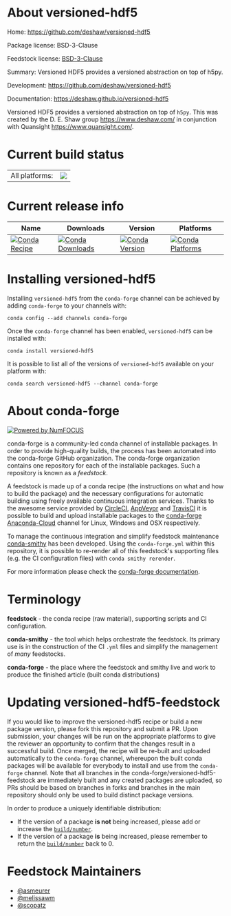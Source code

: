 About versioned-hdf5
====================

Home: https://github.com/deshaw/versioned-hdf5

Package license: BSD-3-Clause

Feedstock license: [BSD-3-Clause](https://github.com/conda-forge/versioned-hdf5-feedstock/blob/master/LICENSE.txt)

Summary: Versioned HDF5 provides a versioned abstraction on top of h5py.

Development: https://github.com/deshaw/versioned-hdf5

Documentation: https://deshaw.github.io/versioned-hdf5

Versioned HDF5 provides a versioned abstraction on top of `h5py`.
This was created by the D. E. Shaw group <https://www.deshaw.com/> in conjunction
with Quansight <https://www.quansight.com/>.


Current build status
====================


<table><tr><td>All platforms:</td>
    <td>
      <a href="https://dev.azure.com/conda-forge/feedstock-builds/_build/latest?definitionId=10427&branchName=master">
        <img src="https://dev.azure.com/conda-forge/feedstock-builds/_apis/build/status/versioned-hdf5-feedstock?branchName=master">
      </a>
    </td>
  </tr>
</table>

Current release info
====================

| Name | Downloads | Version | Platforms |
| --- | --- | --- | --- |
| [![Conda Recipe](https://img.shields.io/badge/recipe-versioned--hdf5-green.svg)](https://anaconda.org/conda-forge/versioned-hdf5) | [![Conda Downloads](https://img.shields.io/conda/dn/conda-forge/versioned-hdf5.svg)](https://anaconda.org/conda-forge/versioned-hdf5) | [![Conda Version](https://img.shields.io/conda/vn/conda-forge/versioned-hdf5.svg)](https://anaconda.org/conda-forge/versioned-hdf5) | [![Conda Platforms](https://img.shields.io/conda/pn/conda-forge/versioned-hdf5.svg)](https://anaconda.org/conda-forge/versioned-hdf5) |

Installing versioned-hdf5
=========================

Installing `versioned-hdf5` from the `conda-forge` channel can be achieved by adding `conda-forge` to your channels with:

```
conda config --add channels conda-forge
```

Once the `conda-forge` channel has been enabled, `versioned-hdf5` can be installed with:

```
conda install versioned-hdf5
```

It is possible to list all of the versions of `versioned-hdf5` available on your platform with:

```
conda search versioned-hdf5 --channel conda-forge
```


About conda-forge
=================

[![Powered by NumFOCUS](https://img.shields.io/badge/powered%20by-NumFOCUS-orange.svg?style=flat&colorA=E1523D&colorB=007D8A)](http://numfocus.org)

conda-forge is a community-led conda channel of installable packages.
In order to provide high-quality builds, the process has been automated into the
conda-forge GitHub organization. The conda-forge organization contains one repository
for each of the installable packages. Such a repository is known as a *feedstock*.

A feedstock is made up of a conda recipe (the instructions on what and how to build
the package) and the necessary configurations for automatic building using freely
available continuous integration services. Thanks to the awesome service provided by
[CircleCI](https://circleci.com/), [AppVeyor](https://www.appveyor.com/)
and [TravisCI](https://travis-ci.com/) it is possible to build and upload installable
packages to the [conda-forge](https://anaconda.org/conda-forge)
[Anaconda-Cloud](https://anaconda.org/) channel for Linux, Windows and OSX respectively.

To manage the continuous integration and simplify feedstock maintenance
[conda-smithy](https://github.com/conda-forge/conda-smithy) has been developed.
Using the ``conda-forge.yml`` within this repository, it is possible to re-render all of
this feedstock's supporting files (e.g. the CI configuration files) with ``conda smithy rerender``.

For more information please check the [conda-forge documentation](https://conda-forge.org/docs/).

Terminology
===========

**feedstock** - the conda recipe (raw material), supporting scripts and CI configuration.

**conda-smithy** - the tool which helps orchestrate the feedstock.
                   Its primary use is in the construction of the CI ``.yml`` files
                   and simplify the management of *many* feedstocks.

**conda-forge** - the place where the feedstock and smithy live and work to
                  produce the finished article (built conda distributions)


Updating versioned-hdf5-feedstock
=================================

If you would like to improve the versioned-hdf5 recipe or build a new
package version, please fork this repository and submit a PR. Upon submission,
your changes will be run on the appropriate platforms to give the reviewer an
opportunity to confirm that the changes result in a successful build. Once
merged, the recipe will be re-built and uploaded automatically to the
`conda-forge` channel, whereupon the built conda packages will be available for
everybody to install and use from the `conda-forge` channel.
Note that all branches in the conda-forge/versioned-hdf5-feedstock are
immediately built and any created packages are uploaded, so PRs should be based
on branches in forks and branches in the main repository should only be used to
build distinct package versions.

In order to produce a uniquely identifiable distribution:
 * If the version of a package **is not** being increased, please add or increase
   the [``build/number``](https://docs.conda.io/projects/conda-build/en/latest/resources/define-metadata.html#build-number-and-string).
 * If the version of a package **is** being increased, please remember to return
   the [``build/number``](https://docs.conda.io/projects/conda-build/en/latest/resources/define-metadata.html#build-number-and-string)
   back to 0.

Feedstock Maintainers
=====================

* [@asmeurer](https://github.com/asmeurer/)
* [@melissawm](https://github.com/melissawm/)
* [@scopatz](https://github.com/scopatz/)

